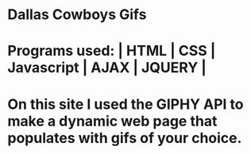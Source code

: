 # Dallas Cowboys Gifs

# Programs used:  |  HTML  |  CSS  |  Javascript  |  AJAX  | JQUERY  |

# On this site I used the GIPHY API to make a dynamic web page that populates with gifs of your choice. 
